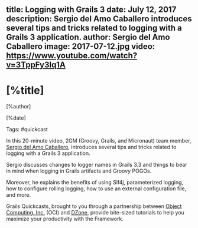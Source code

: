 title: Logging with Grails 3
date: July 12, 2017   
description: Sergio del Amo Caballero introduces several tips and tricks related to logging with a Grails 3 application.
author: Sergio del Amo Caballero
image: 2017-07-12.jpg
video: https://www.youtube.com/watch?v=3TppFy3lq1A   
---

# [%title]

[%author]

[%date] 

Tags: #quickcast

In this 20-minute video, 2GM (Groovy, Grails, and Micronaut) team member, [Sergio del Amo Caballero](https://objectcomputing.com/products/2gm-team#caballero), introduces several tips and tricks related to logging with a Grails 3 application.

Sergio discusses changes to logger names in Grails 3.3 and things to bear in mind when logging in Grails artifacts and Groovy POGOs.

Moreover, he explains the benefits of using Slf4j, parameterized logging, how to configure rolling logging, how to use an external configuration file, and more.

Grails Quickcasts, brought to you through a partnership between [Object Computing, Inc.](https://objectcomputing.com/) (OCI) and [DZone](https://dzone.com/), provide bite-sized tutorials to help you maximize your productivity with the Framework.